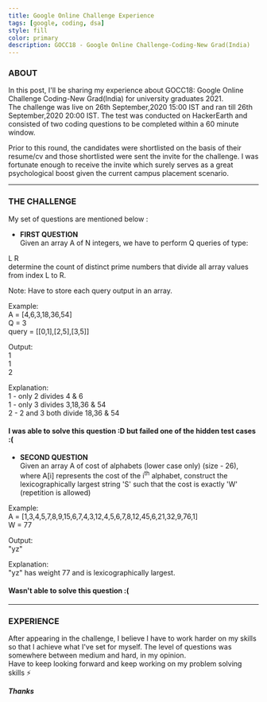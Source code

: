 ```yaml
---
title: Google Online Challenge Experience
tags: [google, coding, dsa]
style: fill
color: primary
description: GOCC18 - Google Online Challenge-Coding-New Grad(India)
---
```


### ABOUT

In this post, I'll be sharing my experience about GOCC18: Google Online Challenge Coding-New Grad(India) for university graduates 2021.  
The challenge was live on 26th September,2020 15:00 IST and ran till 26th September,2020 20:00 IST. 
The test was conducted on HackerEarth and consisted of two coding questions to be completed within a 60 minute window.  

Prior to this round, the candidates were shortlisted on the basis of their resume/cv and those shortlisted were sent the invite for the 
challenge. I was fortunate enough to receive the invite which surely serves as a great psychological boost given the current campus placement scenario.  

***


### THE CHALLENGE

My set of questions are mentioned below :

- **FIRST QUESTION**  
Given an array A of N integers, we have to perform Q queries of type:

L R  
determine the count of distinct prime numbers that divide all array values from index L to R.

Note: Have to store each query output in an array.

Example:  
A = [4,6,3,18,36,54]  
Q = 3  
query = [[0,1],[2,5],[3,5]]

Output:  
1  
1  
2  

Explanation:  
1 - only 2 divides 4 & 6  
1 - only 3 divides 3,18,36 & 54  
2 - 2 and 3 both divide 18,36 & 54  

#### I was able to solve this question :D but failed one of the hidden test cases :(

- **SECOND QUESTION**    
Given an array A of cost of alphabets (lower case only) (size - 26), where A[i] represents the cost of the i<sup>th</sup> alphabet,
construct the lexicographically largest string 'S' such that the cost is exactly 'W' (repetition is allowed)

Example:  
A = [1,3,4,5,7,8,9,15,6,7,4,3,12,4,5,6,7,8,12,45,6,21,32,9,76,1]  
W = 77

Output:  
"yz"

Explanation:  
"yz" has weight 77 and is lexicographically largest.

#### Wasn't able to solve this question :(  

***


### EXPERIENCE

After appearing in the challenge, I believe I have to work harder on my skills so that I achieve what I've set for myself.
The level of questions was somewhere between medium and hard, in my opinion.  
Have to keep looking forward and keep working on my problem solving skills :zap:  

**_Thanks_**








